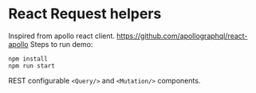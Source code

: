 # React Request helpers

Inspired from apollo react client.
https://github.com/apollographql/react-apollo
Steps to run demo:

```
npm install
npm run start
```

REST configurable `<Query/>` and `<Mutation/>` components.
